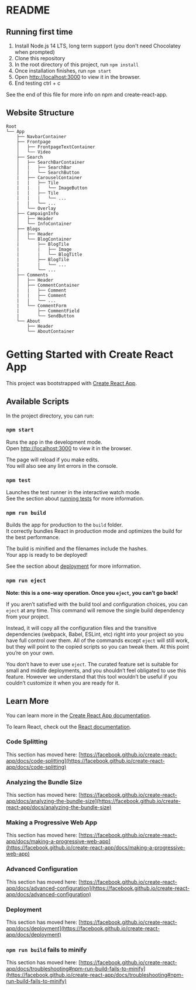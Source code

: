 # README

## Running first time

1.  Install Node.js 14 LTS, long term support (you don't need Chocolatey when prompted)
2.  Clone this repository
3.  In the root directory of this project, run `npm install`
4.  Once installation finishes, run `npm start`
5.  Open [http://localhost:3000](http://localhost:3000) to view it in the browser.
6.  End testing ctrl + c

See the end of this file for more info on npm and create-react-app.

## Website Structure

```
Root
└── App
    ├── NavbarContainer
    ├── Frontpage
    │   ├── FrontpageTextContainer
    │   └── Video
    ├── Search
    │   ├── SearchBarContainer
    │   |   ├── SearchBar
    │   |   └── SearchButton
    |   ├── CarouselContainer
    |   |   ├── Tile
    |   |   |   └── ImageButton
    |   |   ├── Tile
    |   |   |   └── ...
    |   |   └── ...
    │   └── Overlay
    ├── CampaignInfo
    │   ├── Header
    │   └── InfoContainer
    ├── Blogs
    │   ├── Header
    │   └── BlogContainer
    |       ├── BlogTile
    |       |   ├── Image
    |       |   └── BlogTitle
    |       ├── BlogTile
    |       |   └── ...
    |       └── ...  
    ├── Comments
    │   ├── Header
    │   ├── CommentContainer  
    |   |   ├── Comment
    |   |   ├── Comment
    |   |   └── ...
    |   └── CommentForm
    |       ├── CommentField
    |       └── SendButton
    └── About
        ├── Header
        └── AboutContainer  
```

# Getting Started with Create React App

This project was bootstrapped with [Create React App](https://github.com/facebook/create-react-app).

## Available Scripts

In the project directory, you can run:

### `npm start`

Runs the app in the development mode.\
Open [http://localhost:3000](http://localhost:3000) to view it in the browser.

The page will reload if you make edits.\
You will also see any lint errors in the console.

### `npm test`

Launches the test runner in the interactive watch mode.\
See the section about [running tests](https://facebook.github.io/create-react-app/docs/running-tests) for more information.

### `npm run build`

Builds the app for production to the `build` folder.\
It correctly bundles React in production mode and optimizes the build for the best performance.

The build is minified and the filenames include the hashes.\
Your app is ready to be deployed!

See the section about [deployment](https://facebook.github.io/create-react-app/docs/deployment) for more information.

### `npm run eject`

**Note: this is a one-way operation. Once you `eject`, you can’t go back!**

If you aren’t satisfied with the build tool and configuration choices, you can `eject` at any time. This command will remove the single build dependency from your project.

Instead, it will copy all the configuration files and the transitive dependencies (webpack, Babel, ESLint, etc) right into your project so you have full control over them. All of the commands except `eject` will still work, but they will point to the copied scripts so you can tweak them. At this point you’re on your own.

You don’t have to ever use `eject`. The curated feature set is suitable for small and middle deployments, and you shouldn’t feel obligated to use this feature. However we understand that this tool wouldn’t be useful if you couldn’t customize it when you are ready for it.

## Learn More

You can learn more in the [Create React App documentation](https://facebook.github.io/create-react-app/docs/getting-started).

To learn React, check out the [React documentation](https://reactjs.org/).

### Code Splitting

This section has moved here: [https://facebook.github.io/create-react-app/docs/code-splitting](https://facebook.github.io/create-react-app/docs/code-splitting)

### Analyzing the Bundle Size

This section has moved here: [https://facebook.github.io/create-react-app/docs/analyzing-the-bundle-size](https://facebook.github.io/create-react-app/docs/analyzing-the-bundle-size)

### Making a Progressive Web App

This section has moved here: [https://facebook.github.io/create-react-app/docs/making-a-progressive-web-app](https://facebook.github.io/create-react-app/docs/making-a-progressive-web-app)

### Advanced Configuration

This section has moved here: [https://facebook.github.io/create-react-app/docs/advanced-configuration](https://facebook.github.io/create-react-app/docs/advanced-configuration)

### Deployment

This section has moved here: [https://facebook.github.io/create-react-app/docs/deployment](https://facebook.github.io/create-react-app/docs/deployment)

### `npm run build` fails to minify

This section has moved here: [https://facebook.github.io/create-react-app/docs/troubleshooting#npm-run-build-fails-to-minify](https://facebook.github.io/create-react-app/docs/troubleshooting#npm-run-build-fails-to-minify)
